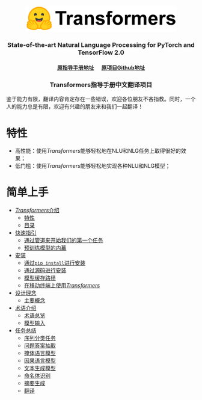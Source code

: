 <p align="center">
    <br>
    <img src="./Images/transformers_logo_name.png" width="400"/>
    <br>
</p>
<h3 align="center">
<p>State-of-the-art Natural Language Processing for PyTorch and TensorFlow 2.0</p>
<h4 align = "center">
     <a href="https://huggingface.co/transformers/">原指导手册地址</a> &nbsp;&nbsp;&nbsp;&nbsp; <a href="https://github.com/huggingface/transformers">原项目Github地址 </a>  
  </h4>
</h3>
<h3 align = "center">Transformers指导手册中文翻译项目</h3> 

鉴于能力有限，翻译内容肯定存在一些错误，欢迎各位朋友不吝指教。同时，一个人的能力总是有限，欢迎有兴趣的朋友来和我们一起翻译！

# 特性

- 高性能：使用*Transformers*能够轻松地在NLU和NLG任务上取得很好的效果；
- 低门槛：使用*Transformers*能够轻松地实现各种NLU和NLG模型；

# 简单上手

- [*Transformers*介绍](000_Transformers.md)
  - [特性](000_Transformers.md/#id001)
  - [目录](000_Transformers.md/#id002)
- [快速指引](./001_QuickTutorial.md)
  - [通过管道来开始我们的第一个任务](./001_QuickTutorial.md/#id011)
  - [预训练模型的内幕](./001_QuickTutorial.md/#id012)
- [安装](002_Installation.md)
  - [通过`pip install`进行安装](002_Installation.md/#id021)
  - [通过源码进行安装](002_Installation.md/#id022)
  - [模型缓存路径](002_Installation.md/#id023)
  - [在移动终端上使用*Transformers*](002_Installation.md/#id24)
- [设计理念](003_Philosophy.md)
  - [主要概念](003_Philosophy.md/#id031)
- [术语介绍](./004_Glossary.md)
  - [术语总览](./004_Glossary.md/#id041)
  - [ 模型输入](./004_Glossary.md/#id042)
- [任务总结](./100_SummaryOfTasks.md)
  - [序列分类任务](./100_SummaryOfTasks.md/#id1001)
  - [ 问题答案抽取](./100_SummaryOfTasks.md/#id1002)
  - [掩体语言模型](./100_SummaryOfTasks.md/#id1003)
  - [因果语言模型](./100_SummaryOfTasks.md/#id1004)
  - [文本生成模型](./100_SummaryOfTasks.md/#id1005)
  - [命名体识别](./100_SummaryOfTasks.md/#id1006)
  - [摘要生成](./100_SummaryOfTasks.md/#id1007)
  - [翻译](./100_SummaryOfTasks.md/#id1008)

